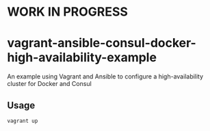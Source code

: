 # WORK IN PROGRESS

# vagrant-ansible-consul-docker-high-availability-example
An example using Vagrant and Ansible to configure a high-availability cluster for Docker and Consul

## Usage
  
    vagrant up
